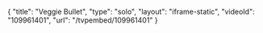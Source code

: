 {
    "title": "Veggie Bullet",
    "type": "solo",
    "layout": "iframe-static",
    "videoId": "109961401",
    "url": "\/tvpembed\/109961401"
}